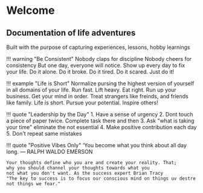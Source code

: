 # Welcome

## Documentation of life adventures

Built with the purpose of capturing experiences, lessons, hobby learnings

!!! warning "Be Consistent"
    Nobody claps for discipline
    Nobody cheers for consistency
    But one day, everyone will notice. 
    Show up every day to fix your life. 
    Do it alone. Do it broke. Do it tired. Do it scared. Just do it!


!!! example "Life is Short"
    Normalize pursing the highest version of yourself in all domains of your life. Run fast. Lift heavy. Eat right. Run up your business. Get your mind in order. Treat strangers like freinds, and friends like family. Life is short. Pursue your potential. Inspire others! 

!!! quote "Leadership by the Day"
    1. Have a sense of urgency
    2. Dont touch a piece of paper twice. Complete task there and then
    3. Ask "what is taking your time" eliminate the not essential 
    4. Make positive contribution each day
    5. Don't repeat same mistakes 

!!! quote "Positive Vibes Only"
    'You become what you think about all day long. — RALPH WALDO EMERSON

    Your thoughts define who you are and create your reality. That;
    why you should channel your thoughts towards what you
    not what you don't want. As the success expert Brian Tracy
    "The key to success is to focus our conscious mind on things uv destre
    not things we fear."